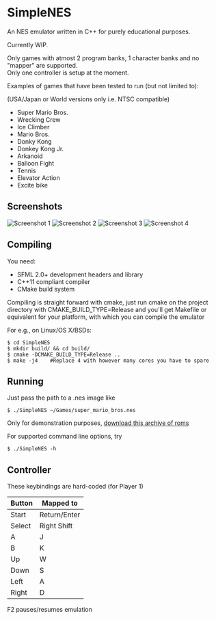 SimpleNES
=============


An NES emulator written in C++ for purely educational purposes.

Currently WIP.

Only games with atmost 2 program banks, 1 character banks and no "mapper" are supported.  
Only one controller is setup at the moment.


Examples of games that have been tested to run (but not limited to):

(USA/Japan or World versions only i.e. NTSC compatible)

* Super Mario Bros.
* Wrecking Crew
* Ice Climber
* Mario Bros.
* Donky Kong
* Donkey Kong Jr.
* Arkanoid
* Balloon Fight
* Tennis
* Elevator Action
* Excite bike

Screenshots
------------------------
![Screenshot 1](http://amhndu.github.io/Projects/screenshots/nes4.png)
![Screenshot 2](http://amhndu.github.io/Projects/screenshots/nes2.png)
![Screenshot 3](http://amhndu.github.io/Projects/screenshots/nes3.png)
![Screenshot 4](http://amhndu.github.io/Projects/screenshots/nes1.png)


Compiling
-----------

You need:
* SFML 2.0+ development headers and library
* C++11 compliant compiler
* CMake build system

Compiling is straight forward with cmake, just run cmake on the project directory with CMAKE_BUILD_TYPE=Release
and you'll get Makefile or equivalent for your platform, with which you can compile the emulator

For e.g., on Linux/OS X/BSDs:
```
$ cd SimpleNES
$ mkdir build/ && cd build/
$ cmake -DCMAKE_BUILD_TYPE=Release ..
$ make -j4    #Replace 4 with however many cores you have to spare
```

Running
-----------------

Just pass the path to a .nes image like

```
$ ./SimpleNES ~/Games/super_mario_bros.nes
```

Only for demonstration purposes, [download this archive of roms](https://www.dropbox.com/s/mfzukqy8uul4ae3/demo-roms.tar.gz?dl=0)


For supported command line options, try
```
$ ./SimpleNES -h
```

Controller
-----------------

These keybindings are hard-coded (for Player 1)

 Button        | Mapped to
 --------------|-------------
 Start         | Return/Enter
 Select        | Right Shift
 A             | J
 B             | K
 Up            | W
 Down          | S
 Left          | A
 Right         | D

F2 pauses/resumes emulation

